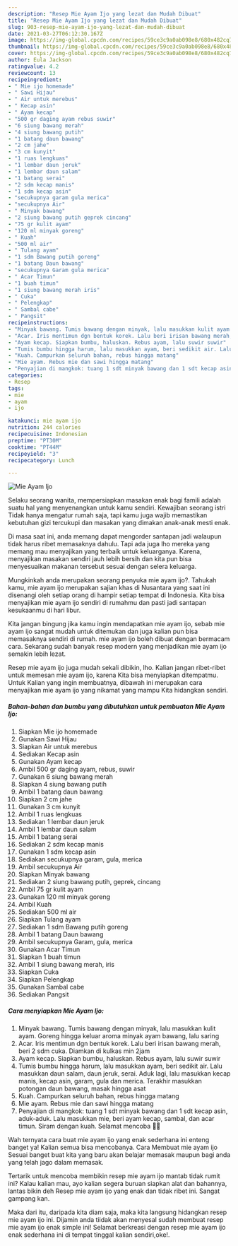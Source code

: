 ```yaml
---
description: "Resep Mie Ayam Ijo yang lezat dan Mudah Dibuat"
title: "Resep Mie Ayam Ijo yang lezat dan Mudah Dibuat"
slug: 903-resep-mie-ayam-ijo-yang-lezat-dan-mudah-dibuat
date: 2021-03-27T06:12:30.167Z
image: https://img-global.cpcdn.com/recipes/59ce3c9a0ab098e8/680x482cq70/mie-ayam-ijo-foto-resep-utama.jpg
thumbnail: https://img-global.cpcdn.com/recipes/59ce3c9a0ab098e8/680x482cq70/mie-ayam-ijo-foto-resep-utama.jpg
cover: https://img-global.cpcdn.com/recipes/59ce3c9a0ab098e8/680x482cq70/mie-ayam-ijo-foto-resep-utama.jpg
author: Eula Jackson
ratingvalue: 4.2
reviewcount: 13
recipeingredient:
- " Mie ijo homemade"
- " Sawi Hijau"
- " Air untuk merebus"
- " Kecap asin"
- " Ayam kecap"
- "500 gr daging ayam rebus suwir"
- "6 siung bawang merah"
- "4 siung bawang putih"
- "1 batang daun bawang"
- "2 cm jahe"
- "3 cm kunyit"
- "1 ruas lengkuas"
- "1 lembar daun jeruk"
- "1 lembar daun salam"
- "1 batang serai"
- "2 sdm kecap manis"
- "1 sdm kecap asin"
- "secukupnya garam gula merica"
- "secukupnya Air"
- " Minyak bawang"
- "2 siung bawang putih geprek cincang"
- "75 gr kulit ayam"
- "120 ml minyak goreng"
- " Kuah"
- "500 ml air"
- " Tulang ayam"
- "1 sdm Bawang putih goreng"
- "1 batang Daun bawang"
- "secukupnya Garam gula merica"
- " Acar Timun"
- "1 buah timun"
- "1 siung bawang merah iris"
- " Cuka"
- " Pelengkap"
- " Sambal cabe"
- " Pangsit"
recipeinstructions:
- "Minyak bawang. Tumis bawang dengan minyak, lalu masukkan kulit ayam. Goreng hingga keluar aroma minyak ayam bawang, lalu saring"
- "Acar. Iris mentimun dgn bentuk korek. Lalu beri irisan bawang merah, beri 2 sdm cuka. Diamkan di kulkas min 2jam"
- "Ayam kecap. Siapkan bumbu, haluskan. Rebus ayam, lalu suwir suwir"
- "Tumis bumbu hingga harum, lalu masukkan ayam, beri sedikit air. Lalu masukkan daun salam, daun jeruk, serai. Aduk lagi, lalu masukkan kecap manis, kecap asin, garam, gula dan merica. Terakhir masukkan potongan daun bawang, masak hingga asat"
- "Kuah. Campurkan seluruh bahan, rebus hingga matang"
- "Mie ayam. Rebus mie dan sawi hingga matang"
- "Penyajian di mangkok: tuang 1 sdt minyak bawang dan 1 sdt kecap asin, aduk-aduk. Lalu masukkan mie, beri ayam kecap, sambal, dan acar timun. Siram dengan kuah. Selamat mencoba 💚💚"
categories:
- Resep
tags:
- mie
- ayam
- ijo

katakunci: mie ayam ijo 
nutrition: 244 calories
recipecuisine: Indonesian
preptime: "PT30M"
cooktime: "PT44M"
recipeyield: "3"
recipecategory: Lunch

---
```



![Mie Ayam Ijo](https://img-global.cpcdn.com/recipes/59ce3c9a0ab098e8/680x482cq70/mie-ayam-ijo-foto-resep-utama.jpg)

Selaku seorang wanita, mempersiapkan masakan enak bagi famili adalah suatu hal yang menyenangkan untuk kamu sendiri. Kewajiban seorang istri Tidak hanya mengatur rumah saja, tapi kamu juga wajib memastikan kebutuhan gizi tercukupi dan masakan yang dimakan anak-anak mesti enak.

Di masa  saat ini, anda memang dapat mengorder santapan jadi walaupun tidak harus ribet memasaknya dahulu. Tapi ada juga lho mereka yang memang mau menyajikan yang terbaik untuk keluarganya. Karena, menyajikan masakan sendiri jauh lebih bersih dan kita pun bisa menyesuaikan makanan tersebut sesuai dengan selera keluarga. 



Mungkinkah anda merupakan seorang penyuka mie ayam ijo?. Tahukah kamu, mie ayam ijo merupakan sajian khas di Nusantara yang saat ini disenangi oleh setiap orang di hampir setiap tempat di Indonesia. Kita bisa menyajikan mie ayam ijo sendiri di rumahmu dan pasti jadi santapan kesukaanmu di hari libur.

Kita jangan bingung jika kamu ingin mendapatkan mie ayam ijo, sebab mie ayam ijo sangat mudah untuk ditemukan dan juga kalian pun bisa memasaknya sendiri di rumah. mie ayam ijo boleh dibuat dengan bermacam cara. Sekarang sudah banyak resep modern yang menjadikan mie ayam ijo semakin lebih lezat.

Resep mie ayam ijo juga mudah sekali dibikin, lho. Kalian jangan ribet-ribet untuk memesan mie ayam ijo, karena Kita bisa menyiapkan ditempatmu. Untuk Kalian yang ingin membuatnya, dibawah ini merupakan cara menyajikan mie ayam ijo yang nikamat yang mampu Kita hidangkan sendiri.

<!--inarticleads1-->

##### Bahan-bahan dan bumbu yang dibutuhkan untuk pembuatan Mie Ayam Ijo:

1. Siapkan  Mie ijo homemade
1. Gunakan  Sawi Hijau
1. Siapkan  Air untuk merebus
1. Sediakan  Kecap asin
1. Gunakan  Ayam kecap
1. Ambil 500 gr daging ayam, rebus, suwir
1. Gunakan 6 siung bawang merah
1. Siapkan 4 siung bawang putih
1. Ambil 1 batang daun bawang
1. Siapkan 2 cm jahe
1. Gunakan 3 cm kunyit
1. Ambil 1 ruas lengkuas
1. Sediakan 1 lembar daun jeruk
1. Ambil 1 lembar daun salam
1. Ambil 1 batang serai
1. Sediakan 2 sdm kecap manis
1. Gunakan 1 sdm kecap asin
1. Sediakan secukupnya garam, gula, merica
1. Ambil secukupnya Air
1. Siapkan  Minyak bawang
1. Sediakan 2 siung bawang putih, geprek, cincang
1. Ambil 75 gr kulit ayam
1. Gunakan 120 ml minyak goreng
1. Ambil  Kuah
1. Sediakan 500 ml air
1. Siapkan  Tulang ayam
1. Sediakan 1 sdm Bawang putih goreng
1. Ambil 1 batang Daun bawang
1. Ambil secukupnya Garam, gula, merica
1. Gunakan  Acar Timun
1. Siapkan 1 buah timun
1. Ambil 1 siung bawang merah, iris
1. Siapkan  Cuka
1. Siapkan  Pelengkap
1. Gunakan  Sambal cabe
1. Sediakan  Pangsit




<!--inarticleads2-->

##### Cara menyiapkan Mie Ayam Ijo:

1. Minyak bawang. Tumis bawang dengan minyak, lalu masukkan kulit ayam. Goreng hingga keluar aroma minyak ayam bawang, lalu saring
1. Acar. Iris mentimun dgn bentuk korek. Lalu beri irisan bawang merah, beri 2 sdm cuka. Diamkan di kulkas min 2jam
1. Ayam kecap. Siapkan bumbu, haluskan. Rebus ayam, lalu suwir suwir
1. Tumis bumbu hingga harum, lalu masukkan ayam, beri sedikit air. Lalu masukkan daun salam, daun jeruk, serai. Aduk lagi, lalu masukkan kecap manis, kecap asin, garam, gula dan merica. Terakhir masukkan potongan daun bawang, masak hingga asat
1. Kuah. Campurkan seluruh bahan, rebus hingga matang
1. Mie ayam. Rebus mie dan sawi hingga matang
1. Penyajian di mangkok: tuang 1 sdt minyak bawang dan 1 sdt kecap asin, aduk-aduk. Lalu masukkan mie, beri ayam kecap, sambal, dan acar timun. Siram dengan kuah. Selamat mencoba 💚💚




Wah ternyata cara buat mie ayam ijo yang enak sederhana ini enteng banget ya! Kalian semua bisa mencobanya. Cara Membuat mie ayam ijo Sesuai banget buat kita yang baru akan belajar memasak maupun bagi anda yang telah jago dalam memasak.

Tertarik untuk mencoba membikin resep mie ayam ijo mantab tidak rumit ini? Kalau kalian mau, ayo kalian segera buruan siapkan alat dan bahannya, lantas bikin deh Resep mie ayam ijo yang enak dan tidak ribet ini. Sangat gampang kan. 

Maka dari itu, daripada kita diam saja, maka kita langsung hidangkan resep mie ayam ijo ini. Dijamin anda tiidak akan menyesal sudah membuat resep mie ayam ijo enak simple ini! Selamat berkreasi dengan resep mie ayam ijo enak sederhana ini di tempat tinggal kalian sendiri,oke!.

